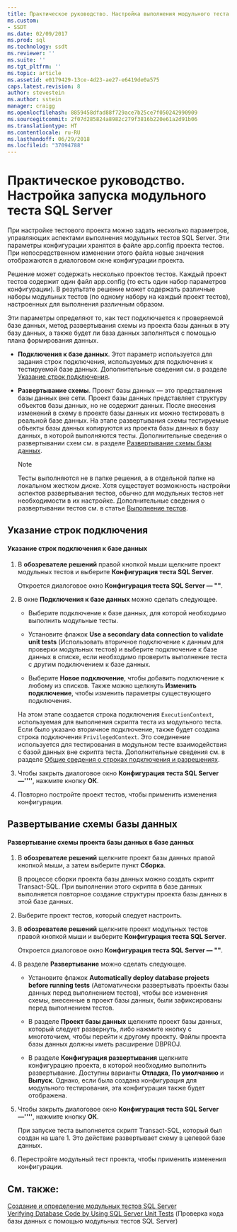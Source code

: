 ```yaml
---
title: Практическое руководство. Настройка выполнения модульного теста SQL Server | Документация Майкрософт
ms.custom:
- SSDT
ms.date: 02/09/2017
ms.prod: sql
ms.technology: ssdt
ms.reviewer: ''
ms.suite: ''
ms.tgt_pltfrm: ''
ms.topic: article
ms.assetid: e0179429-13ce-4d23-ae27-e6419de0a575
caps.latest.revision: 8
author: stevestein
ms.author: sstein
manager: craigg
ms.openlocfilehash: 8859458dfad88f729ace7b25ce7f050242990909
ms.sourcegitcommit: 2f07d285824a8982c279f3816b220e61a2d91b06
ms.translationtype: HT
ms.contentlocale: ru-RU
ms.lasthandoff: 06/29/2018
ms.locfileid: "37094788"
---
```

# <a name="how-to-configure-sql-server-unit-test-execution"></a>Практическое руководство. Настройка запуска модульного теста SQL Server
При настройке тестового проекта можно задать несколько параметров, управляющих аспектами выполнения модульных тестов SQL Server. Эти параметры конфигурации хранятся в файле app.config проекта тестов. При непосредственном изменении этого файла новые значения отображаются в диалоговом окне конфигурации проекта.  
  
Решение может содержать несколько проектов тестов. Каждый проект тестов содержит один файл app.config (то есть один набор параметров конфигурации). В результате решение может содержать различные наборы модульных тестов (по одному набору на каждый проект тестов), настроенных для выполнения различным образом.  
  
Эти параметры определяют то, как тест подключается к проверяемой базе данных, метод развертывания схемы из проекта базы данных в эту базу данных, а также будет ли база данных заполняться с помощью плана формирования данных.  
  
-   **Подключения к базе данных**. Этот параметр используется для задания строк подключения, используемых для подключения к тестируемой базе данных. Дополнительные сведения см. в разделе [Указание строк подключения](#SpecifyConnectionStrings).  
  
-   **Развертывание схемы**. Проект базы данных — это представления базы данных вне сети. Проект базы данных представляет структуру объектов базы данных, но не содержит данных. После внесения изменений в схему в проекте базы данных их можно тестировать в реальной базе данных. На этапе развертывания схемы тестируемые объекты базы данных копируются из проекта базы данных в базу данных, в которой выполняются тесты. Дополнительные сведения о развертывании схем см. в разделе [Развертывание схемы базы данных](#DeployingDBSchema).  
  
    > [!NOTE]  
    > Тесты выполняются не в папке решения, а в отдельной папке на локальном жестком диске. Хотя существует возможность настройки аспектов развертывания тестов, обычно для модульных тестов нет необходимости в их настройке. Дополнительные сведения о развертывании тестов см. в статье [Выполнение тестов](http://msdn.microsoft.com/library/dd286680(VS.100).aspx).  
  
## <a name="SpecifyConnectionStrings"></a>Указание строк подключения  
  
#### <a name="to-specify-database-connection-strings"></a>Указание строк подключения к базе данных  
  
1.  В **обозревателе решений** правой кнопкой мыши щелкните проект модульных тестов и выберите **Конфигурация теста SQL Server**.  
  
    Откроется диалоговое окно **Конфигурация теста SQL Server — "<projectname>"**.  
  
2.  В окне **Подключения к базе данных** можно сделать следующее.  
  
    -   Выберите подключение к базе данных, для которой необходимо выполнить модульные тесты.  
  
    -   Установите флажок **Use a secondary data connection to validate unit tests** (Использовать вторичное подключение к данным для проверки модульных тестов) и выберите подключение к базе данных в списке, если необходимо проверить выполнение теста с другим подключением к базе данных.  
  
    -   Выберите **Новое подключение**, чтобы добавить подключение к любому из списков. Также можно щелкнуть **Изменить подключение**, чтобы изменить параметры существующего подключения.  
  
    На этом этапе создается строка подключения `ExecutionContext`, используемая для выполнения скрипта теста из модульного теста. Если было указано вторичное подключение, также будет создана строка подключения `PrivilegedContext`. Это соединение используется для тестирования в модульном тесте взаимодействия с базой данных вне скрипта теста. Дополнительные сведения см. в разделе [Общие сведения о строках подключения и разрешениях](../ssdt/overview-of-connection-strings-and-permissions.md).  
  
3.  Чтобы закрыть диалоговое окно **Конфигурация теста SQL Server —''<projectname>''**, нажмите кнопку **OК**.  
  
4.  Повторно постройте проект тестов, чтобы применить изменения конфигурации.  
  
## <a name="DeployingDBSchema"></a>Развертывание схемы базы данных  
  
#### <a name="to-deploy-to-a-database-the-schema-of-a-database-project"></a>Развертывание схемы проекта базы данных в базе данных  
  
1.  В **обозревателе решений** щелкните проект базы данных правой кнопкой мыши, а затем выберите пункт **Сборка**.  
  
    В процессе сборки проекта базы данных можно создать скрипт Transact\-SQL. При выполнении этого скрипта в базе данных выполняется повторное создание структуры проекта базы данных в этой базе данных.  
  
2.  Выберите проект тестов, который следует настроить.  
  
3.  В **обозревателе решений** щелкните проект модульных тестов правой кнопкой мыши и выберите **Конфигурация теста SQL Server**.  
  
    Откроется диалоговое окно **Конфигурация теста SQL Server — "<projectname>"**.  
  
4.  В разделе **Развертывание** можно сделать следующее.  
  
    -   Установите флажок **Automatically deploy database projects before running tests** (Автоматически развертывать проекты базы данных перед выполнением тестов), чтобы все изменения схемы, внесенные в проект базы данных, были зафиксированы перед выполнением тестов.  
  
    -   В разделе **Проект базы данных** щелкните проект базы данных, который следует развернуть, либо нажмите кнопку с многоточием, чтобы перейти к другому проекту. Файлы проекта базы данных должны иметь расширение DBPROJ.  
  
    -   В разделе **Конфигурация развертывания** щелкните конфигурацию проекта, в которой необходимо выполнить развертывание. Доступны варианты **Отладка**, **По умолчанию** и **Выпуск**. Однако, если была создана конфигурация для модульного тестирования, эта конфигурация также будет отображена.  
  
5.  Чтобы закрыть диалоговое окно **Конфигурация теста SQL Server —''<projectname>''**, нажмите кнопку **OК**.  
  
    При запуске теста выполняется скрипт Transact\-SQL, который был создан на шаге 1. Это действие развертывает схему в целевой базе данных.  
  
6.  Перестройте модульный тест проекта, чтобы применить изменения конфигурации.  
  
## <a name="see-also"></a>См. также:  
[Создание и определение модульных тестов SQL Server](../ssdt/creating-and-defining-sql-server-unit-tests.md)  
[Verifying Database Code by Using SQL Server Unit Tests](../ssdt/verifying-database-code-by-using-sql-server-unit-tests.md) (Проверка кода базы данных с помощью модульных тестов SQL Server)  
  
